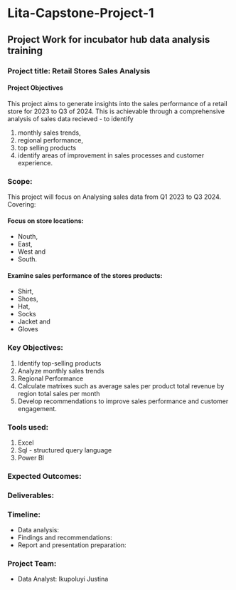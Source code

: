 # Lita-Capstone-Project-1
## Project Work for incubator hub data analysis training 

### Project title: Retail Stores Sales Analysis 

#### Project Objectives 
This project aims to generate insights into the sales performance of a retail store for 2023 to Q3 of 2024. 
This is achievable through a comprehensive analysis of sales data recieved - to identify 
1. monthly sales trends,
2. regional performance,
3. top selling products
4. identify areas of improvement in sales processes and customer experience.

### Scope:
This project will focus on Analysing sales data from
Q1 2023  to Q3 2024. Covering: 
#### Focus on store locations:
- Nouth, 
- East, 
- West and 
- South.
#### Examine sales performance of the stores products:
- Shirt,
- Shoes,
- Hat,
- Socks 
- Jacket and
- Gloves 

### Key Objectives:

1. Identify top-selling products
2. Analyze monthly sales trends 
3. Regional Performance
4. Calculate matrixes such as
   average sales per product
   total revenue by region
   total sales per month 
5. Develop recommendations to improve sales performance and customer engagement.

### Tools used:
1. Excel
2. Sql - structured query language
3. Power BI 
### Expected Outcomes:

### Deliverables:

### Timeline:

- Data analysis: 
- Findings and recommendations:
- Report and presentation preparation: 


### Project Team:

- Data Analyst: Ikupoluyi Justina 


